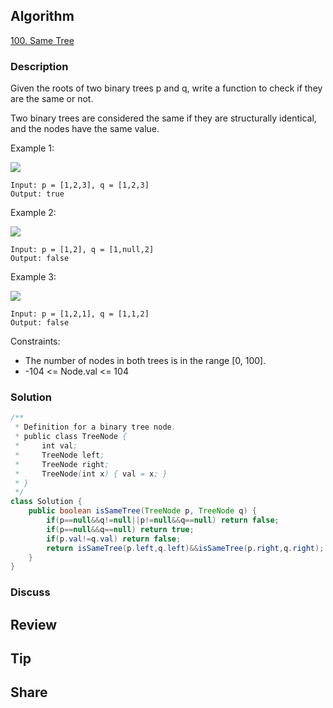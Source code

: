 ## Algorithm

[100. Same Tree](https://leetcode.com/problems/same-tree/)

### Description

Given the roots of two binary trees p and q, write a function to check if they are the same or not.

Two binary trees are considered the same if they are structurally identical, and the nodes have the same value.


Example 1:

![](assets/20220129-13e465f7.png)

```
Input: p = [1,2,3], q = [1,2,3]
Output: true
```

Example 2:

![](assets/20220129-7ba06641.png)

```
Input: p = [1,2], q = [1,null,2]
Output: false
```

Example 3:

![](assets/20220129-d6980e49.png)

```
Input: p = [1,2,1], q = [1,1,2]
Output: false
```

Constraints:

- The number of nodes in both trees is in the range [0, 100].
- -104 <= Node.val <= 104

### Solution

```java
/**
 * Definition for a binary tree node.
 * public class TreeNode {
 *     int val;
 *     TreeNode left;
 *     TreeNode right;
 *     TreeNode(int x) { val = x; }
 * }
 */
class Solution {
    public boolean isSameTree(TreeNode p, TreeNode q) {
        if(p==null&&q!=null||p!=null&&q==null) return false;
        if(p==null&&q==null) return true;
        if(p.val!=q.val) return false;
        return isSameTree(p.left,q.left)&&isSameTree(p.right,q.right);
    }
}
```

### Discuss

## Review


## Tip


## Share
